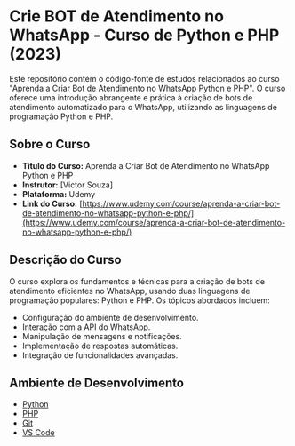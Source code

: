 # Crie BOT de Atendimento no WhatsApp - Curso de Python e PHP (2023)

Este repositório contém o código-fonte de estudos relacionados ao curso "Aprenda a Criar Bot de Atendimento no WhatsApp Python e PHP". O curso oferece uma introdução abrangente e prática à criação de bots de atendimento automatizado para o WhatsApp, utilizando as linguagens de programação Python e PHP.

## Sobre o Curso

- **Título do Curso:** Aprenda a Criar Bot de Atendimento no WhatsApp Python e PHP
- **Instrutor:** [Victor Souza]
- **Plataforma:** Udemy
- **Link do Curso:** [https://www.udemy.com/course/aprenda-a-criar-bot-de-atendimento-no-whatsapp-python-e-php/](https://www.udemy.com/course/aprenda-a-criar-bot-de-atendimento-no-whatsapp-python-e-php/)

## Descrição do Curso

O curso explora os fundamentos e técnicas para a criação de bots de atendimento eficientes no WhatsApp, usando duas linguagens de programação populares: Python e PHP. Os tópicos abordados incluem:

- Configuração do ambiente de desenvolvimento.
- Interação com a API do WhatsApp.
- Manipulação de mensagens e notificações.
- Implementação de respostas automáticas.
- Integração de funcionalidades avançadas.

## Ambiente de Desenvolvimento

- [Python](https://www.python.org/) 
- [PHP](https://www.php.net/) 
- [Git](https://git-scm.com/) 
- [VS Code](https://code.visualstudio.com/)
